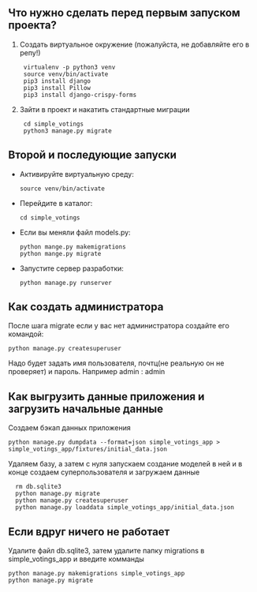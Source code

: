 
## Что нужно сделать перед первым запуском проекта?

1. Создать виртуальное окружение (пожалуйста, не добавляйте его в репу!)

        virtualenv -p python3 venv
        source venv/bin/activate
        pip3 install django
        pip3 install Pillow
        pip3 install django-crispy-forms
    
2. Зайти в проект и накатить стандартные миграции

        cd simple_votings
        python3 manage.py migrate
    
## Второй и последующие запуски

  * Активируйте виртуальную среду:
  
        source venv/bin/activate
	
  *  Перейдите в каталог:

         cd simple_votings
  
  *  Если вы меняли файл models.py:

         python mange.py makemigrations
         python mange.py migrate
  
  * Запустите сервер разработки:

        python manage.py runserver

  
## Как создать администратора

После шага migrate если у вас нет администратора создайте его командой:

    python manage.py createsuperuser

Надо будет задать имя пользователя, почтц(не реальную он не проверяет) и пароль. Например admin : admin

## Как выгрузить данные приложения и загрузить начальные данные

Создаем бэкап данных приложения

```
python manage.py dumpdata --format=json simple_votings_app > simple_votings_app/fixtures/initial_data.json
```

Удаляем базу, а затем с нуля запускаем создание моделей в ней и в конце создаем суперпользователя и загружаем данные

```
  rm db.sqlite3 
  python manage.py migrate
  python manage.py createsuperuser
  python manage.py loaddata simple_votings_app/initial_data.json 
```

## Если вдруг ничего не работает
Удалите файл db.sqlite3, затем удалите папку migrations в simple_votings_app и введите комманды

    python manage.py makemigrations simple_votings_app
    python manage.py migrate